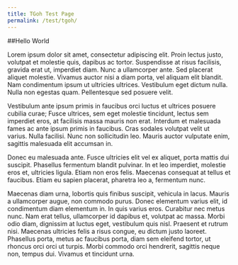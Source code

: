 ```yaml
---
title: TGoh Test Page
permalink: /test/tgoh/
---
```


##Hello World

Lorem ipsum dolor sit amet, consectetur adipiscing elit. Proin lectus justo, volutpat et molestie quis, dapibus ac tortor. Suspendisse at risus facilisis, gravida erat ut, imperdiet diam. Nunc a ullamcorper ante. Sed placerat aliquet molestie. Vivamus auctor nisi a diam porta, vel aliquam elit blandit. Nam condimentum ipsum ut ultricies ultrices. Vestibulum eget dictum nulla. Nulla non egestas quam. Pellentesque sed posuere velit.

Vestibulum ante ipsum primis in faucibus orci luctus et ultrices posuere cubilia curae; Fusce ultrices, sem eget molestie tincidunt, lectus sem imperdiet eros, at facilisis massa mauris non erat. Interdum et malesuada fames ac ante ipsum primis in faucibus. Cras sodales volutpat velit ut varius. Nulla facilisi. Nunc non sollicitudin leo. Mauris auctor vulputate enim, sagittis malesuada elit accumsan in.

Donec eu malesuada ante. Fusce ultricies elit vel ex aliquet, porta mattis dui suscipit. Phasellus fermentum blandit pulvinar. In et leo imperdiet, molestie eros et, ultricies ligula. Etiam non eros felis. Maecenas consequat at tellus et faucibus. Etiam eu sapien placerat, pharetra leo a, fermentum nunc.

Maecenas diam urna, lobortis quis finibus suscipit, vehicula in lacus. Mauris a ullamcorper augue, non commodo purus. Donec elementum varius elit, id condimentum diam elementum in. In quis varius eros. Curabitur nec metus nunc. Nam erat tellus, ullamcorper id dapibus et, volutpat ac massa. Morbi odio diam, dignissim at luctus eget, vestibulum quis nisl. Praesent et rutrum nisi. Maecenas ultricies felis a risus congue, eu dictum justo laoreet. Phasellus porta, metus ac faucibus porta, diam sem eleifend tortor, ut rhoncus orci orci ut turpis. Morbi commodo orci hendrerit, sagittis neque non, tempus dui. Vivamus et tincidunt urna.
